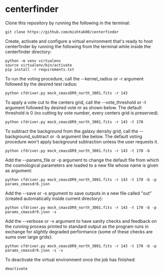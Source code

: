 # centerfinder

Clone this repository by running the following in the terminal:
```
git clone https://github.com/mishtak00/centerfinder
```

Create, activate and configure a virtual environment that's ready to host centerfinder by running the following from the terminal while inside the centerfinder directory:
```
python -m venv virtualenv
source virtualenv/bin/activate
pip install -r requirements.txt
```

To run the voting procedure, call the --kernel_radius or -r argument followed by the desired test radius:
```
python cfdriver.py mock_cmassDR9_north_3001.fits -r 143
```

To apply a vote cut to the centers grid, call the --vote_threshold or -t argument followed by desired vote nr as shown below. The default threshold is 0 (no cutting by vote number, every centers grid is preserved).
```
python cfdriver.py mock_cmassDR9_north_3001.fits -r 143 -t 170
```


To subtract the background from the galaxy density grid, call the --background_subtract or -b argument like below. The default voting procedure won't apply background subtraction unless the user requests it.
```
python cfdriver.py mock_cmassDR9_north_3001.fits -r 143 -t 170 -b
```


Add the --params_file or -p argument to change the default file from which the cosmological parameters are loaded to a new file whose name is given as argument:
```
python cfdriver.py mock_cmassDR9_north_3001.fits -r 143 -t 170 -b -p params_cmassdr8.json
```

Add the --save or -s argument to save outputs in a new file called "out" (created automatically inside current directory):
```
python cfdriver.py mock_cmassDR9_north_3001.fits -r 143 -t 170 -b -p params_cmassdr9.json -s
```

Add the --verbose or -v argument to have sanity checks and feedback on the running process printed to standard output as the program runs in exchange for *slightly* degraded performance (some of these checks are sums over large grids):
```
python cfdriver.py mock_cmassDR9_north_3001.fits -r 143 -t 170 -b -p params_cmassdr9.json -s -v
```

To deactivate the virtual environment once the job has finished:
```
deactivate
```
